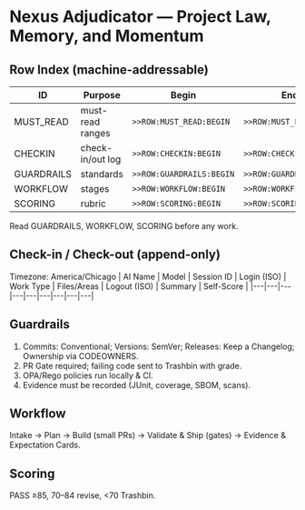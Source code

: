 # Nexus Adjudicator — Project Law, Memory, and Momentum
<!-- UNRELATED to Sonatype Nexus Repository. -->

<!-- >>ROW:ROW_INDEX:BEGIN -->
## Row Index (machine-addressable)
| ID | Purpose | Begin | End |
|---|---|---|---|
| MUST_READ | must-read ranges | `>>ROW:MUST_READ:BEGIN` | `>>ROW:MUST_READ:END` |
| CHECKIN | check-in/out log | `>>ROW:CHECKIN:BEGIN` | `>>ROW:CHECKIN:END` |
| GUARDRAILS | standards | `>>ROW:GUARDRAILS:BEGIN` | `>>ROW:GUARDRAILS:END` |
| WORKFLOW | stages | `>>ROW:WORKFLOW:BEGIN` | `>>ROW:WORKFLOW:END` |
| SCORING | rubric | `>>ROW:SCORING:BEGIN` | `>>ROW:SCORING:END` |
<!-- >>ROW:ROW_INDEX:END -->

<!-- >>ROW:MUST_READ:BEGIN -->
Read GUARDRAILS, WORKFLOW, SCORING before any work.
<!-- >>ROW:MUST_READ:END -->

<!-- >>ROW:CHECKIN:BEGIN -->
## Check-in / Check-out (append-only)
Timezone: America/Chicago
| AI Name | Model | Session ID | Login (ISO) | Work Type | Files/Areas | Logout (ISO) | Summary | Self-Score |
|---|---|---|---|---|---|---|---|---|
<!-- >>ROW:CHECKIN:END -->

<!-- >>ROW:GUARDRAILS:BEGIN -->
## Guardrails
1. Commits: Conventional; Versions: SemVer; Releases: Keep a Changelog; Ownership via CODEOWNERS.
2. PR Gate required; failing code sent to Trashbin with grade.
3. OPA/Rego policies run locally & CI.
4. Evidence must be recorded (JUnit, coverage, SBOM, scans).
<!-- >>ROW:GUARDRAILS:END -->

<!-- >>ROW:WORKFLOW:BEGIN -->
## Workflow
Intake → Plan → Build (small PRs) → Validate & Ship (gates) → Evidence & Expectation Cards.
<!-- >>ROW:WORKFLOW:END -->

<!-- >>ROW:SCORING:BEGIN -->
## Scoring
PASS ≥85, 70–84 revise, <70 Trashbin.
<!-- >>ROW:SCORING:END -->
